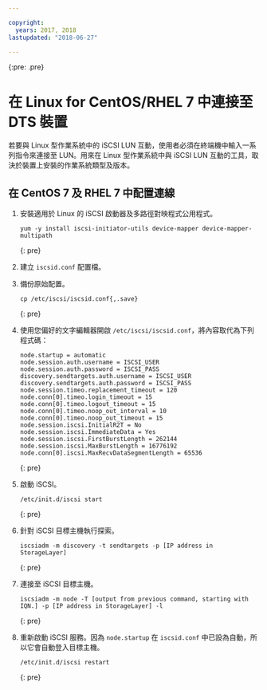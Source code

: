 ```yaml
---

copyright:
  years: 2017, 2018
lastupdated: "2018-06-27"

---
```

{:pre: .pre}

# 在 Linux for CentOS/RHEL 7 中連接至 DTS 裝置

若要與 Linux 型作業系統中的 iSCSI LUN 互動，使用者必須在終端機中輸入一系列指令來連接至 LUN。用來在 Linux 型作業系統中與 iSCSI LUN 互動的工具，取決於裝置上安裝的作業系統類型及版本。

## 在 CentOS 7 及 RHEL 7 中配置連線

1. 安裝適用於 Linux 的 iSCSI 啟動器及多路徑對映程式公用程式。
   ```
   yum -y install iscsi-initiator-utils device-mapper device-mapper-multipath
   ```
   {: pre}

2. 建立 `iscsid.conf` 配置檔。

3. 備份原始配置。
   ```
   cp /etc/iscsi/iscsid.conf{,.save}
   ```
   {: pre}

4. 使用您偏好的文字編輯器開啟 `/etc/iscsi/iscsid.conf`，將內容取代為下列程式碼：
   ```
   node.startup = automatic
   node.session.auth.username = ISCSI_USER
   node.session.auth.password = ISCSI_PASS
   discovery.sendtargets.auth.username = ISCSI_USER
   discovery.sendtargets.auth.password = ISCSI_PASS
   node.session.timeo.replacement_timeout = 120
   node.conn[0].timeo.login_timeout = 15
   node.conn[0].timeo.logout_timeout = 15
   node.conn[0].timeo.noop_out_interval = 10
   node.conn[0].timeo.noop_out_timeout = 15
   node.session.iscsi.InitialR2T = No
   node.session.iscsi.ImmediateData = Yes
   node.session.iscsi.FirstBurstLength = 262144
   node.session.iscsi.MaxBurstLength = 16776192
   node.conn[0].iscsi.MaxRecvDataSegmentLength = 65536
   ```
   {: pre}

5. 啟動 iSCSI。<br/>
   ```
   /etc/init.d/iscsi start
   ```
   {: pre}

6. 針對 iSCSI 目標主機執行探索。<br/>
   ```
   iscsiadm -m discovery -t sendtargets -p [IP address in StorageLayer]
   ```
   {: pre}

7. 連接至 iSCSI 目標主機。<br/>
   ```
   iscsiadm -m node -T [output from previous command, starting with IQN.] -p [IP address in StorageLayer] -l
   ```
   {: pre}

8. 重新啟動 iSCSI 服務。因為 `node.startup` 在 `iscsid.conf` 中已設為自動，所以它會自動登入目標主機。<br/>
   ```
   /etc/init.d/iscsi restart
   ```
   {: pre}
